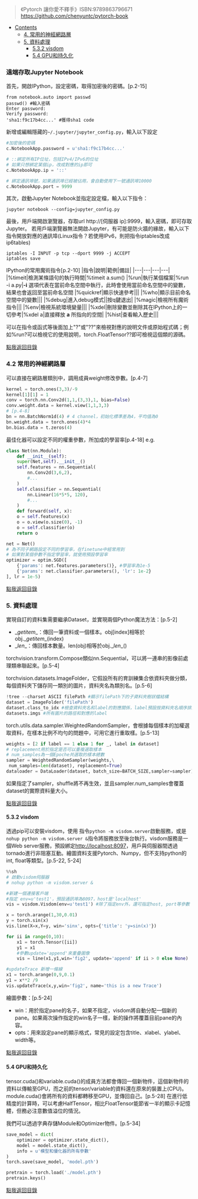 >《Pytorch 讓你愛不釋手》ISBN:9789863796671
> https://github.com/chenyuntc/pytorch-book


<span id="contents"><a href="#contents"> </span>
* Contents
    * [4. 常用的神經網路層](#ch4)
    * [5. 資料處理](#ch5)
        - [5.3.2 visdom](#ch532)
        - [5.4 GPU和持久化](#ch54)

### 遠端存取Jupyter Notebook
首先，開啟IPython，設定密碼，取得加密後的密碼。[p.2-15]
```
from notebook.auto import passwd
passwd() #輸入密碼
Enter password:
Verify password:
'sha1:f9c17b4cc...' #獲得sha1 code
```
新增或編輯隱藏的`~/.jupyter/jupyter_config.py`，輸入以下設定
```python
#加密後的密碼
c.NotebookApp.password = u'sha1:f9c17b4cc...'

# ::綁定所有IP位址，包括IPv4/IPv6的位址
# 如果只想綁定某個ip，改成對應的ip即可
c.NotebookApp.ip = '::'

# 綁定通訊埠號，如果通訊埠已經被佔用，會自動使用下一號通訊埠10000
c.NotebookApp.port = 9999
```
其次，啟動Jupyter Notebook並指定設定檔，輸入以下指令：
```conda
jupyter notebook --config=jupyter_config.py
```
最後，用戶端開啟瀏覽器，存取url <http>http://[伺服器 ip]:9999</http>，輸入密碼，即可存取Jupyter。
若用戶端瀏覽器無法開啟Jupyter，有可能是防火牆的緣故，輸入以下指令開放對應的通訊埠(Linux指令？若使用IPv6，則把指令iptables改成ip6tables)
```
iptables -I INPUT -p tcp --dport 9999 -j ACCEPT
iptables save
```

IPython的常用魔術指令[p.2-10]
|指令|說明|範例|備註|
|---|---|---|---|
|%timeit|檢測某條語句的執行時間|%timeit a.sum()
|%run|執行某個檔案|%run -i a.py|**-i** 選項代表在當前命名空間中執行，此時會使用當前命名空間中的變數，結果也會返回至當前命名空間
|%quickref|顯示快速參考|||
|%who|顯示目前命名空間中的變數|||
|%debug|進入debug模式||按q鍵退出|
|%magic|檢視所有魔術指令|||
|%env|檢視系統環境變量|||
|%xdel|刪除變數並刪除其在IPython上的一切參考|%xdel a|直接釋放 **a** 所指向的空間|
|%hist|查看輸入歷史|||

可以在指令或函式等後面加上"?"或"??"來檢視對應的說明文件或原始程式碼；例如%run?可以檢視它的使用說明，torch.FloatTensor??即可檢視這個類的源碼。

[點我返回目錄](#contents)

<span id="ch4"></span>
### 4.2 常用的神經網路層
可以直接在網路層類別中，調用成員weight修改參數。[p.4-7]
```python
kernel = torch.ones(3,3)/-9
kernel[1][1] = 1
conv = torch.nn.Conv2d(1,1,(3,3),1, bias=False)
conv.weight.data = kernel.view(1,1,3,3)
# [p.4-8]
bn = nn.BatchNorm1d(4) # 4 channel，初始化標準差為4，平均值為0
bn.weight.data = torch.ones(4)*4
bn.bias.data = t.zeros(4)
```

最佳化器可以設定不同的權重參數，所加成的學習率[p.4-18]
e.g.
```python
class Net(nn.Module):
    def __init__(self):
    super(Net,self).__init__()
    self.features = nn.Sequential(
        nn.Conv2d(3,6,2),
        #...
    )
    self.classifier = nn.Sequential(
        nn.Linear(16*5*5, 120),
        #...
    )
    def forward(self, x):
    o = self.features(x)
    o = o.view(o.size(0), -1)
    o = self.classifier(o)
    return o

net = Net()
# 為不同子網路設定不同的學習率，在finetune中經常用到
# 如果對某個參數不指定學習率，就使用預設學習率
optimizer = optim.SGD([
    {'params': net.features.parameters()}, #學習率為1e-5
    {'params': net.classifier.parameters(), 'lr': 1e-2}
], lr = 1e-5)
```
[點我返回目錄](#contents)

<span id="ch5"></span>
### 5. 資料處理
實現自訂的資料集需要繼承Dataset，並實現兩個Python魔法方法：[p.5-2]
* \__getitem__：傳回一筆資料或一個樣本。obj[index]相等於obj.\__getitem__(index)
* \__len__：傳回樣本數量。len(obj)相等於obj.\__len__()

torchvision.transform.Compose類似nn.Sequential，可以將一連串的影像前處理類串聯起來。[p.5-4]

torchvision.datasets.ImageFolder，它假設所有的育訓練集合依資料夾做分類，每個資料夾下儲存同一類別的圖片，資料夾名為類別名。[p.5-6]
```python
!tree --charset ASCII filePath #顯示filePath下的子資料夾樹狀檔結構
dataset = ImageFolder('filePath')
dataset.class_to_idx #檢查資料夾名和label的對應關係，label預設按資料夾名順序排序後存成字典
datasets.imgs #所有圖片的路徑和對應的label
```

torch.utils.data.sampler.WeightedRandomSampler，會根據每個樣本的加權選取資料，在樣本比例不均勻的問題中，可用它進行重取樣。[p.5-13]
```python
weights = [2 if label == 1 else 1 for _, label in dataset]
# replacement用於指定是否可以重複選取樣本
# num_samples為一個Epoche共選取的樣本總數
sampler = WeightedRandomSampler(weights,\
 num_samples=len(dataset), replacement=True)
dataloader = DataLoader(dataset, batch_size=BATCH_SIZE,sampler=sampler)
```
如果指定了sampler，shuffle將不再生效，並且sampler.num_samples會覆蓋dataset的實際資料量大小。

[點我返回目錄](#contents)

<span id="ch532"></span>
#### 5.3.2 visdom
透過pip可以安裝visdom，使用
指令`python -m visdom.server`啟動服務，或是`nohup python -m visdom.server &`指令將服務放至後台執行。visdom服務是一個Web server服務，預設綁定<http://localhost:8097>，用戶與伺服器間透過tornado進行非阻塞互動。繪圖資料支援Pytorch、Numpy，但不支持python的int, float等類型。[p.5-22, 5-24]
```python
%%sh
# 啟動visdom伺服器
# nohup python -m visdom.server &

#新建一個連接客戶端
#指定 env=u'test1'，預設通訊埠為8097，host是'localhost'
vis = visdom.Visdom(env=u'test1') #除了指定env外，還可指定host, port等參數

x = torch.arange(1,30,0.01)
y = torch.sin(x)
vis.line(X=x,Y=y, win='sinx', opts={'title': 'y=sin(x)'})

for ii in range(0,10):
    x1 = torch.Tensor([ii])
    y1 = x1
    #參數update='append'來重疊圖像
    vis = line(x1,y1,win='fig2', update='append' if ii > 0 else None)

#updateTrace 新增一條線
x1 = torch.arange(0,9,0.1)
y1 = x**2 /9
vis.updateTrace(x,y,win='fig2', name='this is a new Trace') 
```
繪圖參數：[p.5-24]
* win：用於指定pane的名子，如果不指定，visdom將自動分配一個新的pane。如果兩次操作指定的win名子一樣，新的操作將覆蓋目前pane的內容。
* opts：用來設定pane的顯示格式，常見的設定包含title、xlabel、ylabel、width等。

[點我返回目錄](#contents)

<span id="ch54"></span>
#### 5.4 GPU和持久化
tensor.cuda()和variable.cuda()的成員方法都會傳回一個新物件，這個新物件的資料以傳輸至GPU，而之前的tensor/variable的資料還在原來的裝置上(CPU)。module.cuda()會將所有的資料都轉移至GPU，並傳回自己。[p.5-28]
在進行低精度的計算時，可以考慮HalfTensor，相比FloatTensor能節省一半的顯示卡記憶體，但務必注意數值溢位的情況。

我們可以透過字典存儲Module和Optimizer物件。[p.5-34]
```python
save_model = dict(
    optimizer = optimizer.state_dict(),
    model = model.state_dict(),
    info = u'模型和優化器的所有參數'
)
torch.save(save_model, 'model.pth')

pretrain = torch.load('./model.pth')
pretrain.keys()
```

[點我返回目錄](#contents)